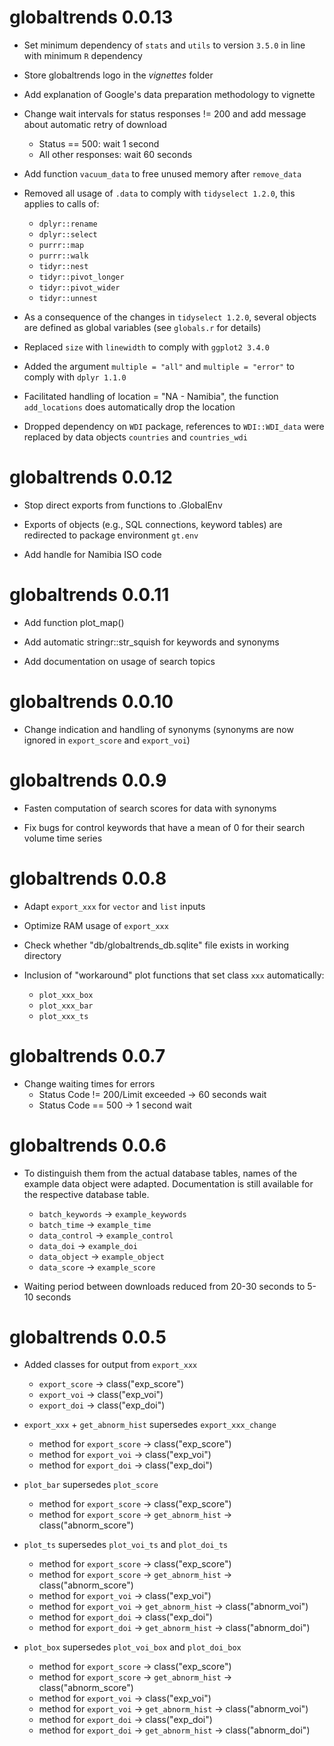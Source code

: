 # globaltrends 0.0.13

* Set minimum dependency of `stats` and `utils` to version `3.5.0` in line with minimum `R` dependency

* Store globaltrends logo in the *vignettes* folder

* Add explanation of Google's data preparation methodology to vignette

* Change wait intervals for status responses != 200 and add message about automatic retry of download
	* Status == 500: wait 1 second
	* All other responses: wait 60 seconds
	
* Add function `vacuum_data` to free unused memory after `remove_data`

* Removed all usage of `.data` to comply with `tidyselect 1.2.0`, this applies to calls of:
	* `dplyr::rename`
	* `dplyr::select`
	* `purrr::map`
	* `purrr::walk`
	* `tidyr::nest`
	* `tidyr::pivot_longer`
	* `tidyr::pivot_wider`
	* `tidyr::unnest`
	
* As a consequence of the changes in `tidyselect 1.2.0`, several objects are defined as global variables (see `globals.r` for details) 

* Replaced `size` with `linewidth` to comply with `ggplot2 3.4.0`

* Added the argument `multiple = "all"` and `multiple = "error"` to comply with `dplyr 1.1.0`

* Facilitated handling of location = "NA - Namibia", the function `add_locations` does automatically drop the location

* Dropped dependency on `WDI` package, references to `WDI::WDI_data` were replaced by data objects `countries` and `countries_wdi`

# globaltrends 0.0.12

* Stop direct exports from functions to .GlobalEnv

* Exports of objects (e.g., SQL connections, keyword tables) are redirected to package environment `gt.env`

* Add handle for Namibia ISO code

# globaltrends 0.0.11

* Add function plot_map()

* Add automatic stringr::str_squish for keywords and synonyms

* Add documentation on usage of search topics

# globaltrends 0.0.10

* Change indication and handling of synonyms (synonyms are now ignored in `export_score` and `export_voi`)

# globaltrends 0.0.9

* Fasten computation of search scores for data with synonyms

* Fix bugs for control keywords that have a mean of 0 for their search volume time series

# globaltrends 0.0.8

* Adapt `export_xxx` for `vector` and `list` inputs

* Optimize RAM usage of `export_xxx`

* Check whether "db/globaltrends_db.sqlite" file exists in working directory

* Inclusion of "workaround" plot functions that set class `xxx` automatically:
	* `plot_xxx_box`
	* `plot_xxx_bar`
	* `plot_xxx_ts`

# globaltrends 0.0.7

* Change waiting times for errors
	* Status Code != 200/Limit exceeded -> 60 seconds wait
	* Status Code == 500 -> 1 second wait

# globaltrends 0.0.6

* To distinguish them from the actual database tables, names of the example data
  object were adapted. Documentation is still available for the respective database
  table.
	* `batch_keywords` -> `example_keywords`
	* `batch_time` -> `example_time`
	* `data_control` -> `example_control`
	* `data_doi` -> `example_doi`
	* `data_object` -> `example_object`
	* `data_score` -> `example_score`

* Waiting period between downloads reduced from 20-30 seconds to 5-10 seconds

# globaltrends 0.0.5

* Added classes for output from `export_xxx`
	* `export_score` -> class("exp_score")
	* `export_voi` -> class("exp_voi")
	* `export_doi` -> class("exp_doi")

* `export_xxx` + `get_abnorm_hist` supersedes `export_xxx_change`
	* method for `export_score` -> class("exp_score")
	* method for `export_voi` -> class("exp_voi")
	* method for `export_doi` -> class("exp_doi")

* `plot_bar` supersedes `plot_score`
	* method for `export_score` -> class("exp_score")
	* method for `export_score` -> `get_abnorm_hist` -> class("abnorm_score")

* `plot_ts` supersedes `plot_voi_ts` and `plot_doi_ts`
	* method for `export_score` -> class("exp_score")
	* method for `export_score` -> `get_abnorm_hist` -> class("abnorm_score")
	* method for `export_voi` -> class("exp_voi")
	* method for `export_voi` -> `get_abnorm_hist` -> class("abnorm_voi")
	* method for `export_doi` -> class("exp_doi")
	* method for `export_doi` -> `get_abnorm_hist` -> class("abnorm_doi")

* `plot_box` supersedes `plot_voi_box` and `plot_doi_box`
	* method for `export_score` -> class("exp_score")
	* method for `export_score` -> `get_abnorm_hist` -> class("abnorm_score")
	* method for `export_voi` -> class("exp_voi")
	* method for `export_voi` -> `get_abnorm_hist` -> class("abnorm_voi")
	* method for `export_doi` -> class("exp_doi")
	* method for `export_doi` -> `get_abnorm_hist` -> class("abnorm_doi")
